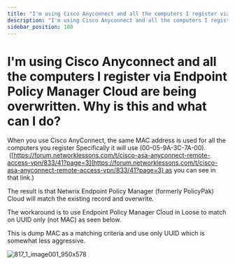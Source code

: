 ```yaml
---
title: "I'm using Cisco Anyconnect and all the computers I register via Endpoint Policy Manager Cloud are being overwritten. Why is this and what can I do?"
description: "I'm using Cisco Anyconnect and all the computers I register via Endpoint Policy Manager Cloud are being overwritten. Why is this and what can I do?"
sidebar_position: 100
---
```


# I'm using Cisco Anyconnect and all the computers I register via Endpoint Policy Manager Cloud are being overwritten. Why is this and what can I do?

When you use Cisco AnyConnect, the same MAC address is used for all the computers you register
Specifically it will use (00-05-9A-3C-7A-00).
 ([https://forum.networklessons.com/t/cisco-asa-anyconnect-remote-access-vpn/833/41?page=3](https://forum.networklessons.com/t/cisco-asa-anyconnect-remote-access-vpn/833/41?page=3) as
you can see in that link.)

The result is that Netwrix Endpoint Policy Manager (formerly PolicyPak) Cloud will match the
existing record and overwrite.

The workaround is to use Endpoint Policy Manager Cloud in Loose to match on UUID only (not MAC) as
seen below.

This is dump MAC as a matching criteria and use only UUID which is somewhat less aggressive.

![817_1_image001_950x578](/images/endpointpolicymanager/troubleshooting/cloud/integration/817_1_image001_950x578.webp)
